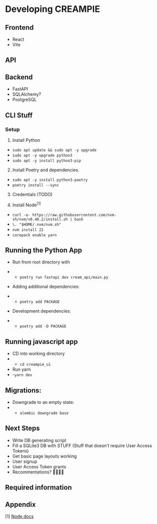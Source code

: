 # Developing CREAMPIE

## Frontend

- React
- Vite

## API

## Backend

- FastAPI
- SQLAlchemy?
- PostgreSQL

## CLI Stuff

### Setup

1. Install Python

- `sudo apt update && sudo apt -y upgrade`
- `sudo apt -y upgrade python3`
- `sudo apt -y install python3-pip`

2. Install Poetry and dependencies.

- `sudo apt -y install python3-poetry`
- `poetry install --sync`

3. Credentials (TODO)

4. Install Node<sup>[1]</sup>

- `curl -o- https://raw.githubusercontent.com/nvm-sh/nvm/v0.40.2/install.sh | bash`
- `\. "$HOME/.nvm/nvm.sh"`
- `nvm install 22`
- `corepack enable yarn`

## Running the Python App

- Run from root directory with
- - `poetry run fastapi dev cream_api/main.py`

- Adding additional dependencies:
- - `poetry add PACKAGE`
- Development dependencies:
- - `poetry add -D PACKAGE`

## Running javascript app

- CD into working directory
- - `cd creampie_ui`
- Run yarn
- -`yarn dev`

## Migrations:

- Downgrade to an empty state:
- - `alembic downgrade base`

## Next Steps

- Write DB generating script
- Fill a SQLite3 DB with STUFF (Stuff that doesn't require User Access Tokens)
- Get basic page layouts working
- User signup
- User Access Token grants
- Recommentations? 👀👀👀👀

## Required information

## Appendix

[1] [Node docs](https://nodejs.org/en/download)
